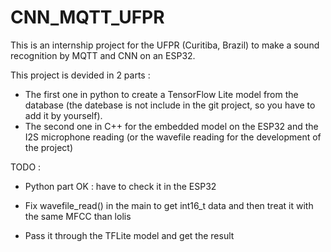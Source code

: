 # CNN_MQTT_UFPR
This is an internship project for the UFPR (Curitiba, Brazil) to make a sound recognition by MQTT and CNN on an ESP32.

This project is devided in 2 parts :
- The first one in python to create a TensorFlow Lite model from the database (the datebase is not include in the git project, so you have to add it by yourself).
- The second one in C++ for the embedded model on the ESP32 and the I2S microphone reading (or the wavefile reading for the development of the project)


TODO :
-  Python part OK : have to check it in the ESP32

- Fix wavefile_read() in the main to get int16_t data and then treat it with the same MFCC than lolis
- Pass it through the TFLite model and get the result
